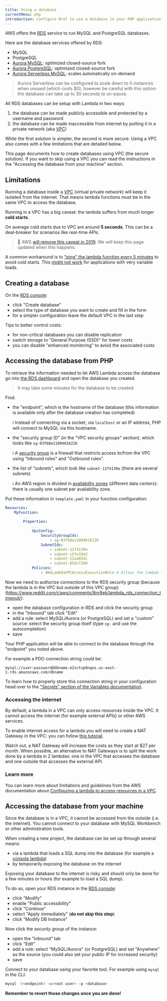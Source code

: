 ```yaml
---
title: Using a database
currentMenu: php
introduction: Configure Bref to use a database in your PHP application on AWS Lambda.
---
```


AWS offers the [RDS](https://aws.amazon.com/rds/) service to run MySQL and PostgreSQL databases.

Here are the database services offered by RDS:

- MySQL
- PostgreSQL
- [Aurora MySQL](https://aws.amazon.com/rds/aurora/): optimized closed-source fork
- [Aurora PostgreSQL](https://aws.amazon.com/rds/aurora/): optimized closed-source fork
- [Aurora Serverless MySQL](https://aws.amazon.com/rds/aurora/serverless/): scales automatically on-demand

> Aurora Serverless can be configured to scale down to 0 instances when unused (which costs $0), however be careful with this option: the database can take up to 30 seconds to un-pause.

All RDS databases can be setup with Lambda in two ways:

1. the database can be made publicly accessible and protected by a username and password
2. the database can be made inaccessible from internet by putting it in a private network (aka [VPC](https://aws.amazon.com/fr/vpc/))

While the first solution is simpler, the second is more secure. Using a VPC also comes with a few limitations that are detailed below.

This page documents how to create databases using VPC (the secure solution). If you want to skip using a VPC you can read the instructions in the "Accessing the database from your machine" section.

## Limitations

Running a database inside a [VPC](https://aws.amazon.com/fr/vpc/) (virtual private network) will keep it isolated from the internet. That means lambda functions must be in the same VPC to access the database.

Running in a VPC has a big caveat: the lambda suffers from much longer **cold starts**.

On average cold starts due to VPC are around **5 seconds**. This can be a deal-breaker for scenarios like real-time APIs.

> 🎉 AWS [will remove this caveat in 2019](https://twitter.com/jeremy_daly/status/1068272580556087296). We will keep this page updated when this happens.

A common workaround is to ["ping" the lambda function every 5 minutes](/docs/runtimes/http.html#cold-starts) to avoid cold starts. This [might not work](https://hackernoon.com/im-afraid-you-re-thinking-about-aws-lambda-cold-starts-all-wrong-7d907f278a4f) for applications with very variable loads.

## Creating a database

On the [RDS console](https://console.aws.amazon.com/rds/home):

- click "Create database"
- select the type of database you want to create and fill in the form
- for a simpler configuration leave the default VPC in the last step

Tips to better control costs:

- for non-critical databases you can disable replication
- switch storage to "General Purpose (SSD)" for lower costs
- you can disable "enhanced monitoring" to avoid the associated costs

## Accessing the database from PHP

To retrieve the information needed to let AWS Lambda access the database go into [the RDS dashboard](https://console.aws.amazon.com/rds/home#databases:) and open the database you created.

> It may take some minutes for the database to be created.

Find:

- the "endpoint", which is the hostname of the database (this information is available only after the database creation has completed)

    ℹ️ Instead of connecting via a socket, via `localhost` or an IP address, PHP will connect to MySQL via this hostname.
- the "security group ID" (in the "VPC security groups" section), which looks like `sg-03f68e1100481622b`

    ℹ️ A [security group](https://docs.aws.amazon.com/vpc/latest/userguide/VPC_SecurityGroups.html) is a firewall that restricts access to/from the VPC using "Inbound rules" and "Outbound rules".
- the list of "subnets", which look like `subnet-12f4130e` (there are several subnets)

    ℹ️ An AWS region is divided in [availability zones](https://docs.aws.amazon.com/AWSEC2/latest/UserGuide/using-regions-availability-zones.html) (different data centers): there is usually one subnet per availability zone.

Put these information in `template.yaml` in your function configuration:

```yaml
Resources:
    MyFunction:
        ...
        Properties:
            ...
            VpcConfig:
                SecurityGroupIds:
                    - sg-03f68e1100481622b
                SubnetIds:
                    - subnet-12f4130e
                    - subnet-c5fe33e5
                    - subnet-11aa85dc
                    - subnet-85dcf240
            Policies:
                - AWSLambdaVPCAccessExecutionRole # Allows the lambda to access the VPC
```

Now we need to authorize connections to the RDS security group (because the lambda is in the VPC but outside of this VPC group) (https://www.reddit.com/r/aws/comments/8nr8ek/lambda_rds_connection_timeout/):

- open the database configuration in RDS and click the security group
- in the "Inbound" tab click "Edit"
- add a rule: select MySQL/Aurora (or PostgreSQL) and set a "custom" source: select the security group itself (type `sg-` and use the autocompletion)
- save

Your PHP application will be able to connect to the database through the "endpoint" you noted above.

For example a PDO connection string could be:

```
mysql://user:password@dbname.e2sctvp0nqos.us-east-1.rds.amazonaws.com/dbname
```

To learn how to properly store this connection string in your configuration head over to the ["Secrets" section of the Variables documentation](/docs/environment/variables.md#secrets).

### Accessing the internet

By default, a lambda in a VPC can only access resources inside the VPC. It cannot access the internet (for example external APIs) or other AWS services.

To enable internet access for a lambda you will need to create a NAT Gateway in the VPC: you can follow [this tutorial](https://medium.com/@philippholly/aws-lambda-enable-outgoing-internet-access-within-vpc-8dd250e11e12).

Watch out, a NAT Gateway will increase the costs as they start at $27 per month. When possible, an alternative to NAT Gateways is to split the work done by a lambda in 2 lambdas: one in the VPC that accesses the database and one outside that accesses the external API.

### Learn more

You can learn more about limitations and guidelines from the AWS documentation about [Configuring a lambda to access resources in a VPC](https://docs.aws.amazon.com/lambda/latest/dg/vpc.html).

## Accessing the database from your machine

Since the database is in a VPC, it cannot be accessed from the outside (i.e. the internet). You cannot connect to your database with MySQL Workbench or other administration tools.

When creating a new project, the database can be set up through several means:

- via a lambda that loads a SQL dump into the database (for example a [console lambda](/docs/runtimes/console.md))
- by temporarily exposing the database on the internet

Exposing your database to the internet is risky and should only be done for a few minutes or hours (for example to load a SQL dump).

To do so, open your RDS instance in the [RDS console](https://console.aws.amazon.com/rds/home#databases:):

- click "Modify"
- enable "Public accessibility"
- click "Continue"
- select "Apply immediately" (**do not skip this step**)
- click "Modify DB Instance"

Now click the *security group* of the instance:

- open the "Inbound" tab
- click "Edit"
- add a rule: select "MySQL/Aurora" (or PostgreSQL) and set "Anywhere" as the source (you could also set your public IP for increased security)
- save

Connect to your database using your favorite tool. For example using `mysql` in the CLI:

```bash
mysql -h<endpoint> -u<root user> -p <database>
```

**Remember to revert those changes once you are done!**
